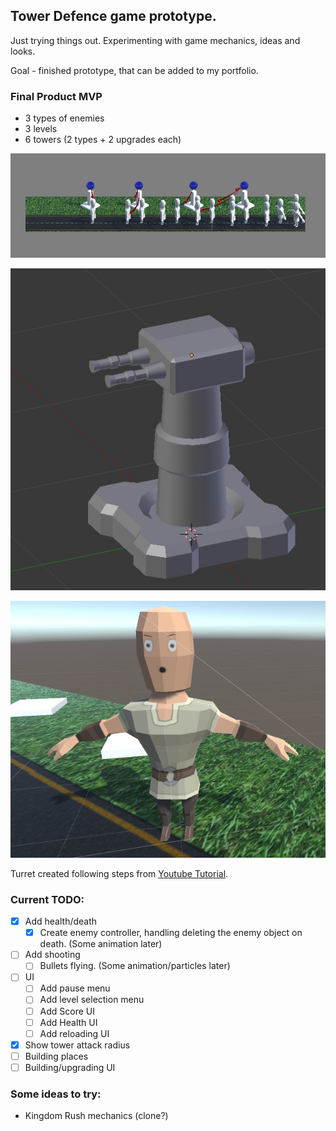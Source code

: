 ## Tower Defence game prototype.
 Just trying things out. Experimenting with game mechanics, ideas and looks.
 
 Goal - finished prototype, that can be added to my portfolio.

### Final Product MVP
- 3 types of enemies
- 3 levels
- 6 towers (2 types + 2 upgrades each)

![Alt text](/Screenshots/Screenshot.jpg?raw=true "Screenshot")

![Alt text](/Screenshots/Turret.jpg?raw=true "Turret")

![Alt text](/Screenshots/Peasant.jpg?raw=true "Peasant")

Turret created following steps from [Youtube Tutorial](https://www.youtube.com/watch?v=OhhYOTa-W_s).

### Current TODO:
- [x] Add health/death
	- [x] Create enemy controller, handling deleting the enemy object on death. (Some animation later)
- [ ] Add shooting
	- [ ] Bullets flying. (Some animation/particles later)
- [ ] UI
	- [ ] Add pause menu
	- [ ] Add level selection menu
	- [ ] Add Score UI
	- [ ] Add Health UI
	- [ ] Add reloading UI
- [x] Show tower attack radius
- [ ] Building places
- [ ] Building/upgrading UI

### Some ideas to try:
- Kingdom Rush mechanics (clone?)
